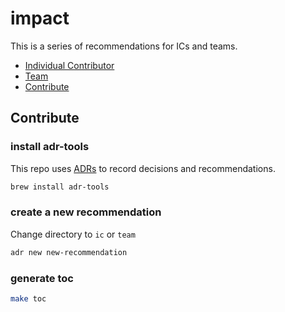 # impact 
This is a series of recommendations for ICs and teams.

- [Individual Contributor](ic/toc.md)
- [Team](team/toc.md)
- [Contribute](#contribute)

## Contribute

### install adr-tools
This repo uses [ADRs](https://github.com/npryce/adr-tools) to record decisions and recommendations.

```bash
brew install adr-tools
```

### create a new recommendation
Change directory to `ic` or `team`
```bash
adr new new-recommendation
```

###  generate toc
```bash
make toc
```
